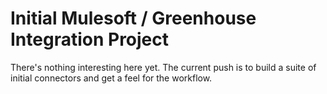 # Initial Mulesoft / Greenhouse Integration Project

There's nothing interesting here yet. The current push is to build a suite of initial connectors and get a feel for the workflow.
